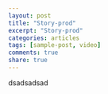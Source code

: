 ```yaml
---
layout: post
title: "Story-prod"
excerpt: "Story-prod"
categories: articles
tags: [sample-post, video]
comments: true
share: true
---
```

dsadsadsad
<div class="apester-media" data-media-id="5ca9f47a4869a80f31d1f517" height="1600"></div><script async
src="https://static.apester.com/js/sdk/latest/apester-sdk.js"></script>
